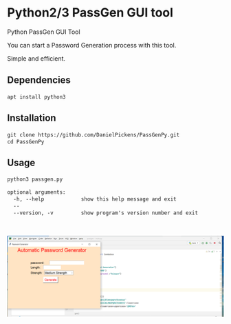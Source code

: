 # Python2/3 PassGen GUI tool


Python PassGen GUI Tool

You can start a Password Generation process with this tool.

Simple and efficient.

## Dependencies
```
apt install python3
```

## Installation

```
git clone https://github.com/DanielPickens/PassGenPy.git
cd PassGenPy
```

## Usage

```
python3 passgen.py 

```
```
optional arguments:
  -h, --help            show this help message and exit
  --
  --version, -v         show program's version number and exit

 
```


![alt tag](https://github.com/DanielPickens/PassGenPy/blob/main/passgengui.png)
